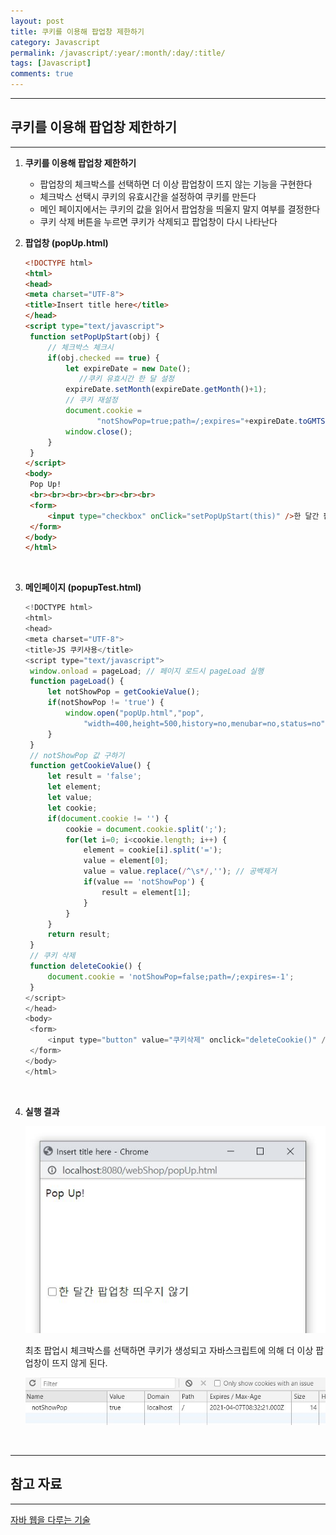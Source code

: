 ```yaml
---
layout: post
title: 쿠키를 이용해 팝업창 제한하기
category: Javascript
permalink: /javascript/:year/:month/:day/:title/
tags: [Javascript]
comments: true
---
```


---

## 쿠키를 이용해 팝업창 제한하기

---

1. **쿠키를 이용해 팝업창 제한하기**

   * 팝업창의 체크박스를 선택하면 더 이상 팝업창이 뜨지 않는 기능을 구현한다
   * 체크박스 선택시 쿠키의 유효시간을 설정하여 쿠키를 만든다
   * 메인 페이지에서는 쿠키의 값을 읽어서 팝업창을 띄울지 말지 여부를 결정한다
   * 쿠키 삭제 버튼을 누르면 쿠키가 삭제되고 팝업창이 다시 나타난다

2. **팝업창 (popUp.html)**

   ```html
   <!DOCTYPE html>
   <html>
   <head>
   <meta charset="UTF-8">
   <title>Insert title here</title>
   </head>
   <script type="text/javascript">
   	function setPopUpStart(obj) {
   		// 체크박스 체크시
   		if(obj.checked == true) {
   			let expireDate = new Date();
               //쿠키 유효시간 한 달 설정
   			expireDate.setMonth(expireDate.getMonth()+1); 
   			// 쿠키 재설정
   			document.cookie =
                   "notShowPop=true;path=/;expires="+expireDate.toGMTString();
   			window.close();
   		}
   	}
   </script>
   <body>
   	Pop Up!
   	<br><br><br><br><br><br><br>
   	<form>
   		<input type="checkbox" onClick="setPopUpStart(this)" />한 달간 팝업창 띄우지 않기
   	</form>
   </body>
   </html>
   ```

   <br>

3. **메인페이지 (popupTest.html)**

   ```javascript
   <!DOCTYPE html>
   <html>
   <head>
   <meta charset="UTF-8">
   <title>JS 쿠키사용</title>
   <script type="text/javascript">
   	window.onload = pageLoad; // 페이지 로드시 pageLoad 실행
   	function pageLoad() {
   		let notShowPop = getCookieValue();
   		if(notShowPop != 'true') {
   			window.open("popUp.html","pop",
   				"width=400,height=500,history=no,menubar=no,status=no");
   		}
   	}
   	// notShowPop 값 구하기
   	function getCookieValue() {
   		let result = 'false';
   		let element;
   		let value;
   		let cookie;
   		if(document.cookie != '') {
   			cookie = document.cookie.split(';');
   			for(let i=0; i<cookie.length; i++) {
   				element = cookie[i].split('=');
   				value = element[0];
   				value = value.replace(/^\s*/,''); // 공백제거
   				if(value == 'notShowPop') {
   					result = element[1];
   				}
   			}
   		}
   		return result;
   	}
   	// 쿠키 삭제
   	function deleteCookie() {
   		document.cookie = 'notShowPop=false;path=/;expires=-1';
   	}
   </script>
   </head>
   <body>
   	<form>
   		<input type="button" value="쿠키삭제" onclick="deleteCookie()" />
   	</form>
   </body>
   </html>
   ```

   <br>

4. **실행 결과**

   ![팝업](/assets/post/javascript/2021-03-07-01.JPG)

   최초 팝업시 체크박스를 선택하면 쿠키가 생성되고 자바스크립트에 의해 더 이상 팝업창이 뜨지 않게 된다.

   ![쿠키](/assets/post/javascript/2021-03-07-02.JPG)

<br>

---

## 참고 자료

---

[자바 웹을 다루는 기술](http://www.yes24.com/Product/Goods/68371015?pid=123487&cosemkid=go15477978839784865&gclid=CjwKCAiAkJKCBhAyEiwAKQBCkvSeR_V4tm9fvoGIwt4IYygeEXop58Ra26QFidx7knGHcoCktBX1MBoC9vUQAvD_BwE)